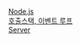[Node.js](./documents/01-nodejs-basic.md)  
[호출스택, 이벤트 루프](./documents/02-call-stack-eventLoop.md)  
[Server](./documents/Server.md)  